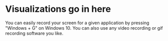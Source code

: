 # Visualizations go in here
You can easily record your screen for a given application by pressing "Windows + G" on Windows 10. 
You can also use any video recording or gif recording software you like.

